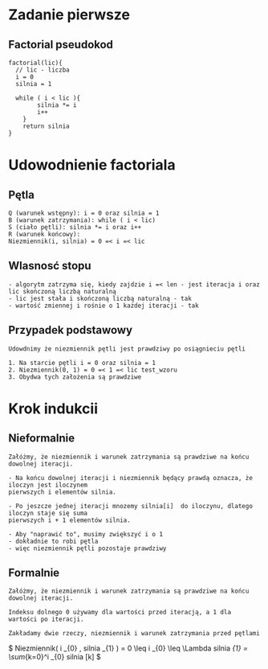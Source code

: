 # Zadanie pierwsze
## Factorial pseudokod
```
factorial(lic){  
  // lic - liczba
  i = 0
  silnia = 1 

  while ( i < lic ){
        silnia *= i
        i++
    }
    return silnia
}
```
# Udowodnienie factoriala
## Pętla
```
Q (warunek wstępny): i = 0 oraz silnia = 1
B (warunek zatrzymania): while ( i < lic)
S (ciało pętli): silnia *= i oraz i++
R (warunek końcowy): 
Niezmiennik(i, silnia) = 0 =< i =< lic
```
## Wlasnosć stopu
```
- algorytm zatrzyma się, kiedy zajdzie i =< len - jest iteracja i oraz lic skończoną liczbą naturalną
- lic jest stała i skończoną liczbą naturalną - tak
- wartość zmiennej i rośnie o 1 każdej iteracji - tak
```
## Przypadek podstawowy
```
Udowdnimy że niezmiennik pętli jest prawdziwy po osiągnieciu pętli

1. Na starcie pętli i = 0 oraz silnia = 1
2. Niezmiennik(0, 1) = 0 =< 1 =< lic test_wzoru
3. Obydwa tych założenia są prawdziwe
```
# Krok indukcii

## Nieformalnie

```
Załóżmy, że niezmiennik i warunek zatrzymania są prawdziwe na końcu dowolnej iteracji.

- Na końcu dowolnej iteracji i niezmiennik będący prawdą oznacza, że iloczyn jest iloczynem 
pierwszych i elementów silnia.

- Po jeszcze jednej iteracji mnozemy silnia[i]  do iloczynu, dlatego iloczyn staje się suma 
pierwszych i + 1 elementów silnia.

- Aby "naprawić to", musimy zwiększyć i o 1
- dokładnie to robi pętla
- więc niezmiennik pętli pozostaje prawdziwy
```
## Formalnie
```
Załóżmy, że niezmiennik i warunek zatrzymania są prawdziwe na końcu dowolnej iteracji.

Indeksu dolnego 0 używamy dla wartości przed iteracją, a 1 dla wartości po iteracji.

Zakładamy dwie rzeczy, niezmiennik i warunek zatrzymania przed pętlami
```
$ Niezmiennik( i _{0} , silnia _{1} ) = 0 \leq i _{0} \leq \Lambda silnia _{1} = \sum_{k=0}^i _{0} silnia [k] $
